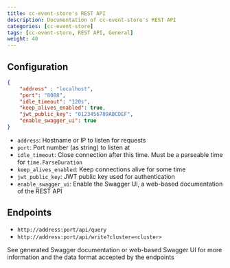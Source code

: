```yaml
---
title: cc-event-store's REST API
description: Documentation of cc-event-store's REST API
categories: [cc-event-store]
tags: [cc-event-store, REST API, General]
weight: 40
---
```


## Configuration

```json
{
    "address" : "localhost",
    "port": "8088",
    "idle_timeout": "120s",
    "keep_alives_enabled": true,
    "jwt_public_key": "0123456789ABCDEF",
    "enable_swagger_ui": true
}
```

- `address`: Hostname or IP to listen for requests
- `port`: Port number (as string) to listen at
- `idle_timeout`: Close connection after this time. Must be a parseable time for `time.ParseDuration`
- `keep_alives_enabled`: Keep connections alive for some time
- `jwt_public_key`: JWT public key used for authentication
- `enable_swagger_ui`: Enable the Swagger UI, a web-based documentation of the REST API

## Endpoints

- `http://address:port/api/query`
- `http://address:port/api/write?cluster=<cluster>`

See generated Swagger documentation or web-based Swagger UI for more information
and the data format accepted by the endpoints

